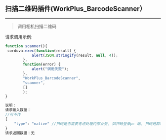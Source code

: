 ## 扫描二维码插件(WorkPlus_BarcodeScanner）
***
>调用相机扫描二维码

请求调用示例:

```javascript
function scanner(){
 cordova.exec(function(result) {
            alert(JSON.stringify(result, null, 4));
        },
        function(error) {
            alert("调用失败");
        },
        "WorkPlus_BarcodeScanner",
        "scanner", 
        []
        );
}

说明：
请求输入数据：
//可不传
{
	"type": "native" //扫码是否需要考虑处理内部业务, 如扫码登录pc 端, 扫码进群等, 若不传则默认只关注二维码内容, 直接返回扫码结果
}
请求返回数据：无
```
<br/>